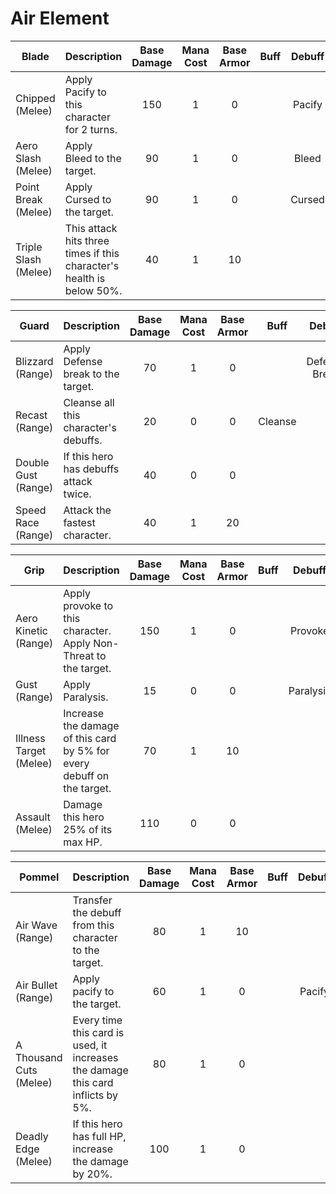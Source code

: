# Air Element

| **Blade**            |                           **Description**                             | **Base Damage** | **Mana Cost** | **Base Armor** | **Buff** | **Debuff** |
| -------------------- | --------------------------------------------------------------------- | :-------------: | :-----------: | :------------: | :------: | :--------: |
| Chipped (Melee)      | Apply Pacify to this character for 2 turns.                           |       150       |       1       |        0       |          |   Pacify   |
| Aero Slash (Melee)   | Apply Bleed to the target.                                            |        90       |       1       |        0       |          |    Bleed   |
| Point Break (Melee)  | Apply Cursed to the target.                                           |        90       |       1       |        0       |          |   Cursed   |
| Triple Slash (Melee) | This attack hits three times if this character's health is below 50%. |        40       |       1       |       10       |          |            |

| **Guard**           |                           **Description** | **Base Damage** | **Mana Cost** | **Base Armor** | **Buff** |   **Debuff**  |
| ------------------- | ----------------------------------------- | :-------------: | :-----------: | :------------: | :------: | :-----------: |
| Blizzard (Range)    | Apply Defense break to the target.        |        70       |       1       |        0       |          | Defense Break |
| Recast (Range)      | Cleanse all this character's debuffs.     |        20       |       0       |        0       |  Cleanse |               |
| Double Gust (Range) | If this hero has debuffs attack twice.    |        40       |       0       |        0       |          |               |
| Speed Race (Range)  | Attack the fastest character.             |        40       |       1       |       20       |          |               |

| **Grip**               |                           **Description**                              | **Base Damage** | **Mana Cost** | **Base Armor** | **Buff** | **Debuff** |
| ---------------------- | ---------------------------------------------------------------------- | :-------------: | :-----------: | :------------: | :------: | :--------: |
| Aero Kinetic (Range)   | Apply provoke to this character. Apply Non-Threat to the target.       |       150       |       1       |        0       |          |   Provoke  |
| Gust (Range)           | Apply Paralysis.                                                       |        15       |       0       |        0       |          |  Paralysis |
| Illness Target (Melee) | Increase the damage of this card by 5% for every debuff on the target. |        70       |       1       |       10       |          |            |
| Assault (Melee)        | Damage this hero 25% of its max HP.                                    |       110       |       0       |        0       |          |            |

| **Pommel**              |                           **Description**                                       | **Base Damage** | **Mana Cost** | **Base Armor** | **Buff** | **Debuff** |
| ----------------------- | ------------------------------------------------------------------------------- | :-------------: | :-----------: | :------------: | :------: | :--------: |
| Air Wave (Range)        | Transfer the debuff from this character to the target.                          |        80       |       1       |       10       |          |            |
| Air Bullet (Range)      | Apply pacify to the target.                                                     |        60       |       1       |        0       |          |   Pacify   |
| A Thousand Cuts (Melee) | Every time this card is used, it increases the damage this card inflicts by 5%. |        80       |       1       |        0       |          |            |
| Deadly Edge (Melee)     | If this hero has full HP, increase the damage by 20%.                           |       100       |       1       |        0       |          |            |
